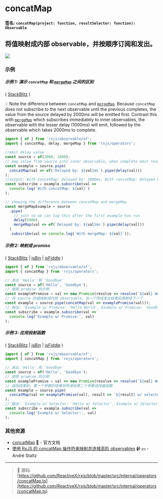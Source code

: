 # concatMap

#### 签名: `concatMap(project: function, resultSelector: function): Observable`

## 将值映射成内部 observable，并按顺序订阅和发出。

<div class="ua-ad"><a href="https://ultimateangular.com/?ref=76683_kee7y7vk"><img src="https://ultimateangular.com/assets/img/banners/ua-leader.svg"></a></div>

### 示例

##### 示例 1: 演示 `concatMap` 和 [`mergeMap`](./mergemap.md) 之间的区别

( [StackBlitz](https://stackblitz.com/edit/typescript-skud3w?file=index.ts) )

:bulb: Note the difference between `concatMap` and [`mergeMap`](./mergemap.md).
Because `concatMap` does not subscribe to the next observable until the previous
completes, the value from the source delayed by 2000ms will be emitted first.
Contrast this with [`mergeMap`](./mergemap.md) which subscribes immediately to
inner observables, the observable with the lesser delay (1000ms) will emit,
followed by the observable which takes 2000ms to complete.

```js
import { of } from 'rxjs/observable/of';
import { concatMap, delay, mergeMap } from 'rxjs/operators';

//emit delay value
const source = of(2000, 1000);
// map value from source into inner observable, when complete emit result and move to next
const example = source.pipe(
  concatMap(val => of(`Delayed by: ${val}ms`).pipe(delay(val)))
);
//output: With concatMap: Delayed by: 2000ms, With concatMap: Delayed by: 1000ms
const subscribe = example.subscribe(val =>
  console.log(`With concatMap: ${val}`)
);

// showing the difference between concatMap and mergeMap
const mergeMapExample = source
  .pipe(
    // just so we can log this after the first example has run
    delay(5000),
    mergeMap(val => of(`Delayed by: ${val}ms`).pipe(delay(val)))
  )
  .subscribe(val => console.log(`With mergeMap: ${val}`));
```

##### 示例 2: 映射成 promise

( [StackBlitz](https://stackblitz.com/edit/typescript-svgsod?file=index.ts) |
[jsBin](http://jsbin.com/celixodeba/1/edit?js,console) |
[jsFiddle](https://jsfiddle.net/btroncone/Lym33L97//) )

```js
import { of } from 'rxjs/observable/of';
import { concatMap } from 'rxjs/operators';

// 发出 'Hello' 和 'Goodbye'
const source = of('Hello', 'Goodbye');
// 使用 promise 的示例
const examplePromise = val => new Promise(resolve => resolve(`${val} World!`));
// 将 source 的值映射成内部 observable，当一个完成发出结果后再继续下一个
const example = source.pipe(concatMap(val => examplePromise(val)));
// 输出: 'Example w/ Promise: 'Hello World', Example w/ Promise: 'Goodbye World'
const subscribe = example.subscribe(val =>
  console.log('Example w/ Promise:', val)
);
```

##### 示例 3: 应用投射函数

( [StackBlitz](https://stackblitz.com/edit/typescript-u6tie6?file=index.ts) |
[jsBin](http://jsbin.com/vihacewozo/1/edit?js,console) |
[jsFiddle](https://jsfiddle.net/btroncone/5sr5zzgy/) )

```js
import { of } from 'rxjs/observable/of';
import { concatMap } from 'rxjs/operators';

// 发出 'Hello' 和 'Goodbye'
const source = of('Hello', 'Goodbye');
// 使用 promise 的示例
const examplePromise = val => new Promise(resolve => resolve(`${val} World!`));
// 返回结果前，第一个参数的结果将传递给第二个参数选择器函数
const example = source.pipe(
  concatMap(val => examplePromise(val), result => `${result} w/ selector!`)
);
// 输出: 'Example w/ Selector: 'Hello w/ Selector', Example w/ Selector: 'Goodbye w/ Selector'
const subscribe = example.subscribe(val =>
  console.log('Example w/ Selector:', val)
);
```

### 其他资源

* [concatMap](http://cn.rx.js.org/class/es6/Observable.js~Observable.html#instance-method-concatMap) :newspaper: - 官方文档
* [使用 RxJS 的 concatMap 操作符来映射并连接高阶 observables](https://egghead.io/lessons/rxjs-use-rxjs-concatmap-to-map-and-concat-high-order-observables?course=use-higher-order-observables-in-rxjs-effectively) :video_camera: :dollar: - André Staltz

---
> :file_folder: 源码:  [https://github.com/ReactiveX/rxjs/blob/master/src/internal/operators/concatMap.ts](https://github.com/ReactiveX/rxjs/blob/master/src/internal/operators/concatMap.ts)
